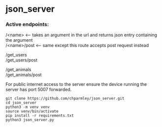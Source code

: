 # json_server <br>

<h3>Active endpoints:</h3>
/&lt;name&gt;     <-- takes an argument in the url and returns json entry containing the argument <br>
/&lt;name&gt;/post    <-- same except this route accepts post request instead <br>
                 
/get_users <br>
/get_users/post <br>
                 
/get_animals <br>
/get_animals/post <br>


For public internet access to the server ensure the device running the server has port 5007 forwarded.

```
git clone https://github.com/chparmley/json_server.git
cd json_server
python3 -m venv venv
source venv/bin/activate
pip install -r requirements.txt
python3 json_server.py
```
